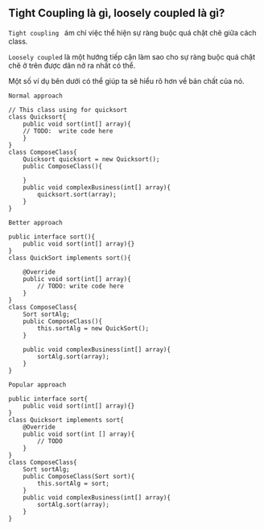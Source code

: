 ## Tight Coupling là gì, loosely coupled là gì?

`Tight coupling ` ám chỉ việc thể hiện sự ràng buộc quá chặt chẽ giữa cách class.

`Loosely coupled` là một hướng tiếp cận làm sao cho sự ràng buộc quá chặt chẽ ở trên được dãn nở ra nhất có thể. 

Một số ví dụ bên dưới có thể giúp ta sẽ hiểu rõ hơn về bản chất của nó. 


`Normal approach`
```
// This class using for quicksort
class Quicksort{
    public void sort(int[] array){
    // TODO:  write code here
    }   
}
class ComposeClass{
    Quicksort quicksort = new Quicksort();
    public ComposeClass(){

    }
    public void complexBusiness(int[] array){
        quicksort.sort(array);
    }
}
```

`Better approach`
```
public interface sort(){
    public void sort(int[] array){}
}
class QuickSort implements sort(){

    @Override
    public void sort(int[] array){
        // TODO: write code here
    }
}
class ComposeClass{
    Sort sortAlg;
    public ComposeClass(){
        this.sortAlg = new QuickSort();
    }

    public void complexBusiness(int[] array){
        sortAlg.sort(array);
    }
}
```

`Popular approach`
```
public interface sort{
    public void sort(int[] array){}
}
class Quicksort implements sort{
    @Override
    public void sort(int [] array){
        // TODO
    }
}
class ComposeClass{
    Sort sortAlg;
    public ComposeClass(Sort sort){
        this.sortAlg = sort;
    }
    public void complexBusiness(int[] array){
        sortAlg.sort(array);
    }
}
```

 